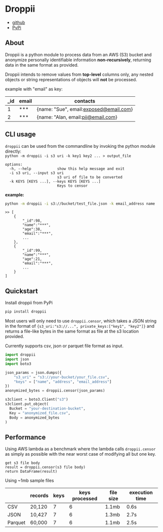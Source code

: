 # Droppii
- [github](https://github.com/samule-i/droppii)
- [PyPi](https://pypi.org/project/droppii)

## About
Droppii is a python module to process data from an AWS (S3) bucket and anonymize personally identifiable information **non-recursively**, returning data in the same format as provided.

Droppii intends to remove values from **top-level** columns only, any nested objects or string representations of objects will **not** be processed.

example with "email" as key:

|_id|email|contacts|
|---|---|---|
|1|***|{name: "Sue", email:exposed@email.com}|
|2|***|{name: "Alan, email:pii@email.com}|

## CLI usage
`droppii` can be used from the commandline by invoking the python module directly:  
`python -m droppii -i s3 uri -k key1 key2 ... > output_file`
```
options:
  -h, --help            show this help message and exit
  -i s3 uri, --input s3 uri
                        s3 uri of file to be converted
  -k KEYS [KEYS ...], --keys KEYS [KEYS ...]
                        Keys to censor
```
**example:**
```sh
python -m droppii -i s3://bucket/test_file.json -k email_address name
```
```
>> [
    {
        "_id":98,
        "name":"***",
        "age":38,
        "email":"***",
        ...
    },
    {
        "_id":99,
        "name":"***",
        "age":21,
        "email":"***",
        ...
    }
]
```

## Quickstart
Install droppii from PyPi  
```sh
pip install droppii
```

Most users will only need to use `droppii.censor`, which takes a JSON string in the format of `{s3_uri:"s3://...", private_keys:["key1", "key2"]}` and returns a file-like bytes in the same format as file at the s3 location provided.

Currently supports csv, json or parquet file format as input.
```python
import droppii
import json
import boto3

json_params = json.dumps({
    "s3_uri" = "s3://your-bucket/your_file.csv",
	"keys" = ["name", "address", "email_address"]
})
anonymized_bytes = droppii.censor(json_params)

s3client = boto3.Client("s3")
s3client.put_object(
  Bucket = "your-destination-bucket",
  Key = "anonymized_file.csv",
  Body = anonymized_bytes
)
```

## Performance
Using AWS lambda as a benchmark where the lambda calls `droppii.censor` as simply as possible with the near worst case of modifying all but one key.
```
get s3 file body
result = droppii.censor(s3 file body)
return DataFrame(result)
```

Using ~1mb sample files

| |records|keys|keys processed|file size|execution time|
|---|---|---|---|---|---|
|CSV|20,120|7|6|1.1mb|0.6s|
|JSON|10,427|7|6|1.3mb|2.7s|
|Parquet|60,000|7|6|1.1mb|2.5s|
